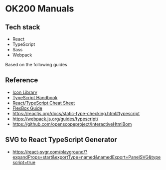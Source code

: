 # OK200 Manuals

## Tech stack
- React
- TypeScript
- Sass
- Webpack

Based on the following guides

## Reference
- [Icon Library](https://react-icons.github.io/react-icons)
- [TypeScript Handbook](https://www.typescriptlang.org/docs/handbook/intro.html)
- [React/TypeScript Cheat Sheet](https://react-typescript-cheatsheet.netlify.app/docs/basic/setup)
- [FlexBox Guide](https://css-tricks.com/snippets/css/a-guide-to-flexbox/)
- https://reactjs.org/docs/static-type-checking.html#typescript
- https://webpack.js.org/guides/typescript/
- https://github.com/openscopeproject/InteractiveHtmlBom

## SVG to React TypeScript Generator
- https://react-svgr.com/playground/?expandProps=start&exportType=named&namedExport=PanelSVG&typescript=true